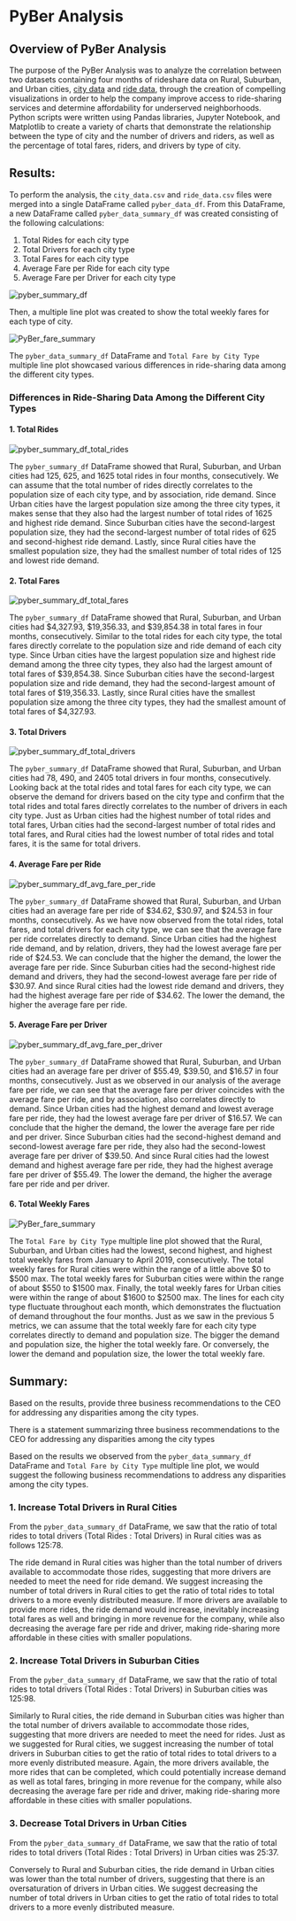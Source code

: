# PyBer Analysis

## Overview of PyBer Analysis
The purpose of the PyBer Analysis was to analyze the correlation between two datasets containing four months of rideshare data on Rural, Suburban, and Urban cities, [city data](https://github.com/fobordo/PyBer_Analysis/blob/64873e609f3add2b33a784bcc7ed44bafcd6cae9/Resources/city_data.csv) and [ride data](https://github.com/fobordo/PyBer_Analysis/blob/64873e609f3add2b33a784bcc7ed44bafcd6cae9/Resources/ride_data.csv), through the creation of compelling visualizations in order to help the company improve access to ride-sharing services and determine affordability for underserved neighborhoods. Python scripts were written using Pandas libraries, Jupyter Notebook, and Matplotlib to create a variety of charts that demonstrate the relationship between the type of city and the number of drivers and riders, as well as the percentage of total fares, riders, and drivers by type of city.

## Results:
To perform the analysis, the `city_data.csv` and `ride_data.csv` files were merged into a single DataFrame called `pyber_data_df`. From this DataFrame, a new DataFrame called `pyber_data_summary_df` was created consisting of the following calculations:
1. Total Rides for each city type
2. Total Drivers for each city type
3. Total Fares for each city type
4. Average Fare per Ride for each city type
5. Average Fare per Driver for each city type

![pyber_summary_df](/analysis/pyber_summary_df.png)

Then, a multiple line plot was created to show the total weekly fares for each type of city.

![PyBer_fare_summary](/analysis/PyBer_fare_summary.png)

The `pyber_data_summary_df` DataFrame and `Total Fare by City Type` multiple line plot showcased various differences in ride-sharing data among the different city types.

### Differences in Ride-Sharing Data Among the Different City Types

#### 1. Total Rides
![pyber_summary_df_total_rides](/analysis/pyber_summary_df_total_rides.png)

The `pyber_summary_df` DataFrame showed that Rural, Suburban, and Urban cities had 125, 625, and 1625 total rides in four months, consecutively. We can assume that the total number of rides directly correlates to the population size of each city type, and by association, ride demand. Since Urban cities have the largest population size among the three city types, it makes sense that they also had the largest number of total rides of 1625 and highest ride demand. Since Suburban cities have the second-largest population size, they had the second-largest number of total rides of 625 and second-highest ride demand. Lastly, since Rural cities have the smallest population size, they had the smallest number of total rides of 125 and lowest ride demand.

#### 2. Total Fares
![pyber_summary_df_total_fares](/analysis/pyber_summary_df_total_fares.png)

The `pyber_summary_df` DataFrame showed that Rural, Suburban, and Urban cities had $4,327.93, $19,356.33, and $39,854.38 in total fares in four months, consecutively. Similar to the total rides for each city type, the total fares directly correlate to the population size and ride demand of each city type. Since Urban cities have the largest population size and highest ride demand among the three city types, they also had the largest amount of total fares of $39,854.38. Since Suburban cities have the second-largest population size and ride demand, they had the second-largest amount of total fares of $19,356.33. Lastly, since Rural cities have the smallest population size among the three city types, they had the smallest amount of total fares of $4,327.93.

#### 3. Total Drivers
![pyber_summary_df_total_drivers](/analysis/pyber_summary_df_total_drivers.png)

The `pyber_summary_df` DataFrame showed that Rural, Suburban, and Urban cities had 78, 490, and 2405 total drivers in four months, consecutively. Looking back at the total rides and total fares for each city type, we can observe the demand for drivers based on the city type and confirm that the total rides and total fares directly correlates to the number of drivers in each city type. Just as Urban cities had the highest number of total rides and total fares, Urban cities had the second-largest number of total rides and total fares, and Rural cities had the lowest number of total rides and total fares, it is the same for total drivers. 

#### 4. Average Fare per Ride
![pyber_summary_df_avg_fare_per_ride](/analysis/pyber_summary_df_avg_fare_per_ride.png)

The `pyber_summary_df` DataFrame showed that Rural, Suburban, and Urban cities had an average fare per ride of $34.62, $30.97, and $24.53 in four months, consecutively. As we have now observed from the total rides, total fares, and total drivers for each city type, we can see that the average fare per ride correlates directly to demand. Since Urban cities had the highest ride demand, and by relation, drivers, they had the lowest average fare per ride of $24.53. We can conclude that the higher the demand, the lower the average fare per ride. Since Suburban cities had the second-highest ride demand and drivers, they had the second-lowest average fare per ride of $30.97. And since Rural cities had the lowest ride demand and drivers, they had the highest average fare per ride of $34.62. The lower the demand, the higher the average fare per ride.

#### 5. Average Fare per Driver
![pyber_summary_df_avg_fare_per_driver](/analysis/pyber_summary_df_avg_fare_per_driver.png)

The `pyber_summary_df` DataFrame showed that Rural, Suburban, and Urban cities had an average fare per driver of $55.49, $39.50, and $16.57 in four months, consecutively. Just as we observed in our analysis of the average fare per ride, we can see that the average fare per driver coincides with the average fare per ride, and by association, also correlates directly to demand. Since Urban cities had the highest demand and lowest average fare per ride, they had the lowest average fare per driver of $16.57. We can conclude that the higher the demand, the lower the average fare per ride and per driver. Since Suburban cities had the second-highest demand and second-lowest average fare per ride, they also had the second-lowest average fare per driver of $39.50. And since Rural cities had the lowest demand and highest average fare per ride, they had the highest average fare per driver of $55.49. The lower the demand, the higher the average fare per ride and per driver.

#### 6. Total Weekly Fares

![PyBer_fare_summary](/analysis/PyBer_fare_summary.png)

The `Total Fare by City Type` multiple line plot showed that the Rural, Suburban, and Urban cities had the lowest, second highest, and highest total weekly fares from January to April 2019, consecutively. The total weekly fares for Rural cities were within the range of a little above $0 to $500 max. The total weekly fares for Suburban cities were within the range of about $550 to $1500 max. Finally, the total weekly fares for Urban cities were within the range of about $1600 to $2500 max. The lines for each city type fluctuate throughout each month, which demonstrates the fluctuation of demand throughout the four months. Just as we saw in the previous 5 metrics, we can assume that the total weekly fare for each city type correlates directly to demand and population size. The bigger the demand and population size, the higher the total weekly fare. Or conversely, the lower the demand and population size, the lower the total weekly fare.

## Summary:
Based on the results, provide three business recommendations to the CEO for addressing any disparities among the city types.

There is a statement summarizing three business recommendations to the CEO for addressing any disparities among the city types

Based on the results we observed from the `pyber_data_summary_df` DataFrame and `Total Fare by City Type` multiple line plot, we would suggest the following business recommendations to address any disparities among the city types.

### 1. Increase Total Drivers in Rural Cities
From the `pyber_data_summary_df` DataFrame, we saw that the ratio of total rides to total drivers (Total Rides : Total Drivers) in Rural cities was as follows 125:78.

The ride demand in Rural cities was higher than the total number of drivers available to accommodate those rides, suggesting that more drivers are needed to meet the need for ride demand. We suggest increasing the number of total drivers in Rural cities to get the ratio of total rides to total drivers to a more evenly distributed measure. If more drivers are available to provide more rides, the ride demand would increase, inevitably increasing total fares as well and bringing in more revenue for the company, while also decreasing the average fare per ride and driver, making ride-sharing more affordable in these cities with smaller populations.

### 2. Increase Total Drivers in Suburban Cities
From the `pyber_data_summary_df` DataFrame, we saw that the ratio of total rides to total drivers (Total Rides : Total Drivers) in Suburban cities was 125:98. 

Similarly to Rural cities, the ride demand in Suburban cities was higher than the total number of drivers available to accommodate those rides, suggesting that more drivers are needed to meet the need for rides. Just as we suggested for Rural cities, we suggest increasing the number of total drivers in Suburban cities to get the ratio of total rides to total drivers to a more evenly distributed measure. Again, the more drivers available, the more rides that can be completed, which could potentially increase demand as well as total fares, bringing in more revenue for the company, while also decreasing the average fare per ride and driver, making ride-sharing more affordable in these cities with smaller populations.

### 3. Decrease Total Drivers in Urban Cities
From the `pyber_data_summary_df` DataFrame, we saw that the ratio of total rides to total drivers (Total Rides : Total Drivers) in Urban cities was 25:37. 

Conversely to Rural and Suburban cities, the ride demand in Urban cities was lower than the total number of drivers, suggesting that there is an oversaturation of drivers in Urban cities. We suggest decreasing the number of total drivers in Urban cities to get the ratio of total rides to total drivers to a more evenly distributed measure.